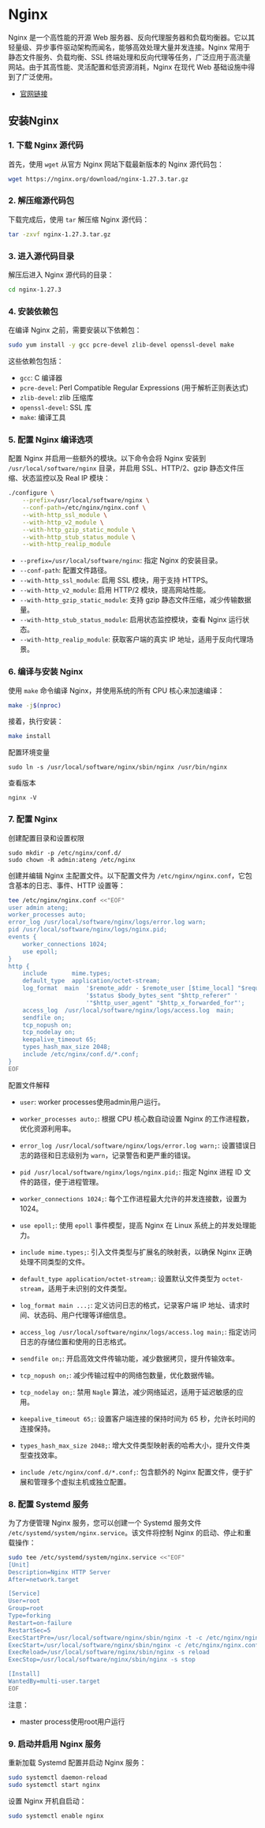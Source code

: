 # Nginx

Nginx 是一个高性能的开源 Web 服务器、反向代理服务器和负载均衡器。它以其轻量级、异步事件驱动架构而闻名，能够高效处理大量并发连接。Nginx 常用于静态文件服务、负载均衡、SSL 终端处理和反向代理等任务，广泛应用于高流量网站。由于其高性能、灵活配置和低资源消耗，Nginx 在现代 Web 基础设施中得到了广泛使用。

- [官网链接](https://nginx.org/)

## 安装Nginx

### 1. 下载 Nginx 源代码

首先，使用 `wget` 从官方 Nginx 网站下载最新版本的 Nginx 源代码包：

```bash
wget https://nginx.org/download/nginx-1.27.3.tar.gz
```

### 2. 解压缩源代码包

下载完成后，使用 `tar` 解压缩 Nginx 源代码：

```bash
tar -zxvf nginx-1.27.3.tar.gz
```

### 3. 进入源代码目录

解压后进入 Nginx 源代码的目录：

```bash
cd nginx-1.27.3
```

### 4. 安装依赖包

在编译 Nginx 之前，需要安装以下依赖包：

```bash
sudo yum install -y gcc pcre-devel zlib-devel openssl-devel make
```

这些依赖包包括：  
- `gcc`: C 编译器  
- `pcre-devel`: Perl Compatible Regular Expressions (用于解析正则表达式)  
- `zlib-devel`: zlib 压缩库  
- `openssl-devel`: SSL 库  
- `make`: 编译工具

### 5. 配置 Nginx 编译选项

配置 Nginx 并启用一些额外的模块。以下命令会将 Nginx 安装到 `/usr/local/software/nginx` 目录，并启用 SSL、HTTP/2、gzip 静态文件压缩、状态监控以及 Real IP 模块：

```bash
./configure \
    --prefix=/usr/local/software/nginx \
    --conf-path=/etc/nginx/nginx.conf \
    --with-http_ssl_module \
    --with-http_v2_module \
    --with-http_gzip_static_module \
    --with-http_stub_status_module \
    --with-http_realip_module
```

- `--prefix=/usr/local/software/nginx`: 指定 Nginx 的安装目录。
- `--conf-path`: 配置文件路径。
- `--with-http_ssl_module`: 启用 SSL 模块，用于支持 HTTPS。
- `--with-http_v2_module`: 启用 HTTP/2 模块，提高网站性能。
- `--with-http_gzip_static_module`: 支持 gzip 静态文件压缩，减少传输数据量。
- `--with-http_stub_status_module`: 启用状态监控模块，查看 Nginx 运行状态。
- `--with-http_realip_module`: 获取客户端的真实 IP 地址，适用于反向代理场景。

### 6. 编译与安装 Nginx

使用 `make` 命令编译 Nginx，并使用系统的所有 CPU 核心来加速编译：

```bash
make -j$(nproc)
```

接着，执行安装：

```bash
make install
```

配置环境变量

```
sudo ln -s /usr/local/software/nginx/sbin/nginx /usr/bin/nginx
```

查看版本

```
nginx -V
```

### 7. 配置 Nginx

创建配置目录和设置权限

```
sudo mkdir -p /etc/nginx/conf.d/
sudo chown -R admin:ateng /etc/nginx
```

创建并编辑 Nginx 主配置文件。以下配置文件为 `/etc/nginx/nginx.conf`，它包含基本的日志、事件、HTTP 设置等：

```bash
tee /etc/nginx/nginx.conf <<"EOF"
user admin ateng;
worker_processes auto;
error_log /usr/local/software/nginx/logs/error.log warn;
pid /usr/local/software/nginx/logs/nginx.pid;
events {
    worker_connections 1024;
    use epoll;
}
http {
    include       mime.types;
    default_type  application/octet-stream;
    log_format  main  '$remote_addr - $remote_user [$time_local] "$request" '
                      '$status $body_bytes_sent "$http_referer" '
                      '"$http_user_agent" "$http_x_forwarded_for"';
    access_log  /usr/local/software/nginx/logs/access.log  main;
    sendfile on;
    tcp_nopush on;
    tcp_nodelay on;
    keepalive_timeout 65;
    types_hash_max_size 2048;
    include /etc/nginx/conf.d/*.conf;
}
EOF
```

配置文件解释

- `user`: worker processes使用admin用户运行。

- `worker_processes auto;`: 根据 CPU 核心数自动设置 Nginx 的工作进程数，优化资源利用率。
- `error_log /usr/local/software/nginx/logs/error.log warn;`: 设置错误日志的路径和日志级别为 `warn`，记录警告和更严重的错误。
- `pid /usr/local/software/nginx/logs/nginx.pid;`: 指定 Nginx 进程 ID 文件的路径，便于进程管理。
- `worker_connections 1024;`: 每个工作进程最大允许的并发连接数，设置为 1024。
- `use epoll;`: 使用 `epoll` 事件模型，提高 Nginx 在 Linux 系统上的并发处理能力。
- `include mime.types;`: 引入文件类型与扩展名的映射表，以确保 Nginx 正确处理不同类型的文件。
- `default_type application/octet-stream;`: 设置默认文件类型为 `octet-stream`，适用于未识别的文件类型。
- `log_format main ...;`: 定义访问日志的格式，记录客户端 IP 地址、请求时间、状态码、用户代理等详细信息。
- `access_log /usr/local/software/nginx/logs/access.log main;`: 指定访问日志的存储位置和使用的日志格式。
- `sendfile on;`: 开启高效文件传输功能，减少数据拷贝，提升传输效率。
- `tcp_nopush on;`: 减少传输过程中的网络包数量，优化数据传输。
- `tcp_nodelay on;`: 禁用 `Nagle` 算法，减少网络延迟，适用于延迟敏感的应用。
- `keepalive_timeout 65;`: 设置客户端连接的保持时间为 65 秒，允许长时间的连接保持。
- `types_hash_max_size 2048;`: 增大文件类型映射表的哈希大小，提升文件类型查找效率。
- `include /etc/nginx/conf.d/*.conf;`: 包含额外的 Nginx 配置文件，便于扩展和管理多个虚拟主机或独立配置。

### 8. 配置 Systemd 服务

为了方便管理 Nginx 服务，您可以创建一个 Systemd 服务文件 `/etc/systemd/system/nginx.service`。该文件将控制 Nginx 的启动、停止和重载操作：

```bash
sudo tee /etc/systemd/system/nginx.service <<"EOF"
[Unit]
Description=Nginx HTTP Server
After=network.target

[Service]
User=root
Group=root
Type=forking
Restart=on-failure
RestartSec=5
ExecStartPre=/usr/local/software/nginx/sbin/nginx -t -c /etc/nginx/nginx.conf
ExecStart=/usr/local/software/nginx/sbin/nginx -c /etc/nginx/nginx.conf
ExecReload=/usr/local/software/nginx/sbin/nginx -s reload
ExecStop=/usr/local/software/nginx/sbin/nginx -s stop

[Install]
WantedBy=multi-user.target
EOF
```

注意：
- master process使用root用户运行

### 9. 启动并启用 Nginx 服务

重新加载 Systemd 配置并启动 Nginx 服务：

```bash
sudo systemctl daemon-reload
sudo systemctl start nginx
```

设置 Nginx 开机自启动：

```bash
sudo systemctl enable nginx
```

